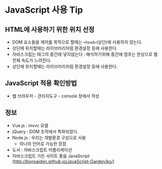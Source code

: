 # JavaScript 사용 Tip

## HTML에 사용하기 위한 위치 선정
  - DOM 요소들을 제어를 목적으로 할때는 ```<head>```(상단)에 사용하지 않는다.
  - 상단에 위치할때는 라이브러리처럼 환경설정 등에 사용한다.
  - 자바스크립는 태그의 중간에 넣지않는다 : 해석하기위해 중간에 멈추는 현상으로 웹 전체 속도가 느려진다.
  - 상단에 위치할때는 라이브러리처럼 환경설정 등에 사용한다.

## JavaScript 적용 확인방법
  - 웹 브라우저 - 관리자도구 - console 창에서 작성

## 정보
- Vue.js : mvvc 모델
- jQuery : DOM 조작에서 특화되었다.
- Node.js : 우리는 개발환경 구성으로 사용
  - 하나의 언어로 가능한 장점
- 도서 : 자바스크립트 어플리케이션
- 자바스크립트 가든 사이트 좋음 JavaScript (http://bonsaiden.github.io/JavaScript-Garden/ko/)
